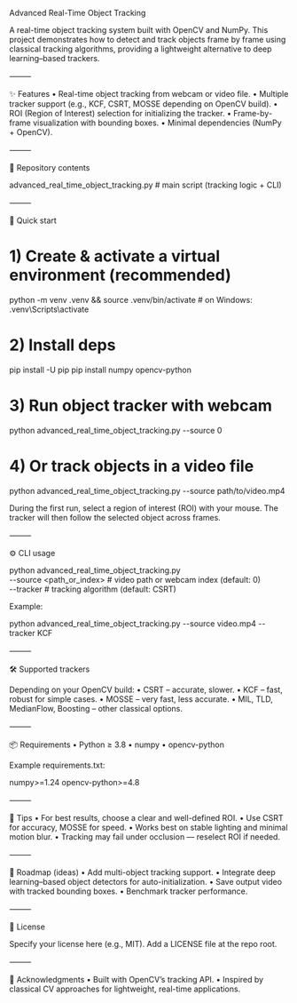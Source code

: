 Advanced Real-Time Object Tracking

A real-time object tracking system built with OpenCV and NumPy. This project demonstrates how to detect and track objects frame by frame using classical tracking algorithms, providing a lightweight alternative to deep learning–based trackers.

⸻

✨ Features
	•	Real-time object tracking from webcam or video file.
	•	Multiple tracker support (e.g., KCF, CSRT, MOSSE depending on OpenCV build).
	•	ROI (Region of Interest) selection for initializing the tracker.
	•	Frame-by-frame visualization with bounding boxes.
	•	Minimal dependencies (NumPy + OpenCV).

⸻

🧩 Repository contents

advanced_real_time_object_tracking.py   # main script (tracking logic + CLI)


⸻

🚀 Quick start

# 1) Create & activate a virtual environment (recommended)
python -m venv .venv && source .venv/bin/activate  # on Windows: .venv\Scripts\activate

# 2) Install deps
pip install -U pip
pip install numpy opencv-python

# 3) Run object tracker with webcam
python advanced_real_time_object_tracking.py --source 0

# 4) Or track objects in a video file
python advanced_real_time_object_tracking.py --source path/to/video.mp4

During the first run, select a region of interest (ROI) with your mouse. The tracker will then follow the selected object across frames.

⸻

⚙️ CLI usage

python advanced_real_time_object_tracking.py \
  --source <path_or_index>   # video path or webcam index (default: 0) \
  --tracker <name>           # tracking algorithm (default: CSRT)

Example:

python advanced_real_time_object_tracking.py --source video.mp4 --tracker KCF


⸻

🛠️ Supported trackers

Depending on your OpenCV build:
	•	CSRT – accurate, slower.
	•	KCF – fast, robust for simple cases.
	•	MOSSE – very fast, less accurate.
	•	MIL, TLD, MedianFlow, Boosting – other classical options.

⸻

📦 Requirements
	•	Python ≥ 3.8
	•	numpy
	•	opencv-python

Example requirements.txt:

numpy>=1.24
opencv-python>=4.8


⸻

🧭 Tips
	•	For best results, choose a clear and well-defined ROI.
	•	Use CSRT for accuracy, MOSSE for speed.
	•	Works best on stable lighting and minimal motion blur.
	•	Tracking may fail under occlusion — reselect ROI if needed.

⸻

🧱 Roadmap (ideas)
	•	Add multi-object tracking support.
	•	Integrate deep learning–based object detectors for auto-initialization.
	•	Save output video with tracked bounding boxes.
	•	Benchmark tracker performance.

⸻

📜 License

Specify your license here (e.g., MIT). Add a LICENSE file at the repo root.

⸻

🙌 Acknowledgments
	•	Built with OpenCV’s tracking API.
	•	Inspired by classical CV approaches for lightweight, real-time applications.
